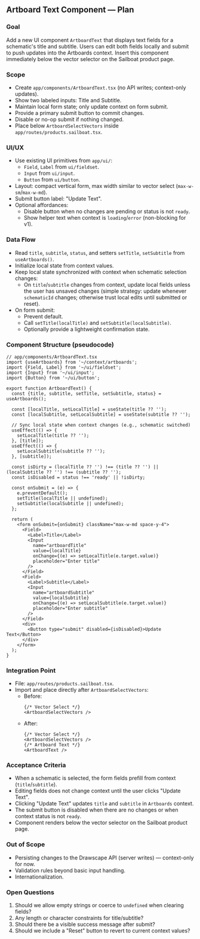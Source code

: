 ## Artboard Text Component — Plan

### Goal
Add a new UI component `ArtboardText` that displays text fields for a schematic's title and subtitle. Users can edit both fields locally and submit to push updates into the Artboards context. Insert this component immediately below the vector selector on the Sailboat product page.

### Scope
- Create `app/components/ArtboardText.tsx` (no API writes; context-only updates).
- Show two labeled inputs: Title and Subtitle.
- Maintain local form state; only update context on form submit.
- Provide a primary submit button to commit changes.
- Disable or no-op submit if nothing changed.
- Place below `ArtboardSelectVectors` inside `app/routes/products.sailboat.tsx`.

### UI/UX
- Use existing UI primitives from `app/ui/`:
  - `Field`, `Label` from `ui/fieldset`.
  - `Input` from `ui/input`.
  - `Button` from `ui/button`.
- Layout: compact vertical form, max width similar to vector select (`max-w-sm`/`max-w-md`).
- Submit button label: "Update Text".
- Optional affordances:
  - Disable button when no changes are pending or status is not `ready`.
  - Show helper text when context is `loading`/`error` (non-blocking for v1).

### Data Flow
- Read `title`, `subtitle`, `status`, and setters `setTitle`, `setSubtitle` from `useArtboards()`.
- Initialize local state from context values.
- Keep local state synchronized with context when schematic selection changes:
  - On `title`/`subtitle` changes from context, update local fields unless the user has unsaved changes (simple strategy: update whenever `schematicId` changes; otherwise trust local edits until submitted or reset).
- On form submit:
  - Prevent default.
  - Call `setTitle(localTitle)` and `setSubtitle(localSubtitle)`.
  - Optionally provide a lightweight confirmation state.

### Component Structure (pseudocode)
```tsx
// app/components/ArtboardText.tsx
import {useArtboards} from '~/context/artboards';
import {Field, Label} from '~/ui/fieldset';
import {Input} from '~/ui/input';
import {Button} from '~/ui/button';

export function ArtboardText() {
  const {title, subtitle, setTitle, setSubtitle, status} = useArtboards();

  const [localTitle, setLocalTitle] = useState(title ?? '');
  const [localSubtitle, setLocalSubtitle] = useState(subtitle ?? '');

  // Sync local state when context changes (e.g., schematic switched)
  useEffect(() => {
    setLocalTitle(title ?? '');
  }, [title]);
  useEffect(() => {
    setLocalSubtitle(subtitle ?? '');
  }, [subtitle]);

  const isDirty = (localTitle ?? '') !== (title ?? '') || (localSubtitle ?? '') !== (subtitle ?? '');
  const isDisabled = status !== 'ready' || !isDirty;

  const onSubmit = (e) => {
    e.preventDefault();
    setTitle(localTitle || undefined);
    setSubtitle(localSubtitle || undefined);
  };

  return (
    <form onSubmit={onSubmit} className="max-w-md space-y-4">
      <Field>
        <Label>Title</Label>
        <Input
          name="artboardTitle"
          value={localTitle}
          onChange={(e) => setLocalTitle(e.target.value)}
          placeholder="Enter title"
        />
      </Field>
      <Field>
        <Label>Subtitle</Label>
        <Input
          name="artboardSubtitle"
          value={localSubtitle}
          onChange={(e) => setLocalSubtitle(e.target.value)}
          placeholder="Enter subtitle"
        />
      </Field>
      <div>
        <Button type="submit" disabled={isDisabled}>Update Text</Button>
      </div>
    </form>
  );
}
```

### Integration Point
- File: `app/routes/products.sailboat.tsx`.
- Import and place directly after `ArtboardSelectVectors`:
  - Before:
    ```tsx
    {/* Vector Select */}
    <ArtboardSelectVectors />
    ```
  - After:
    ```tsx
    {/* Vector Select */}
    <ArtboardSelectVectors />
    {/* Artboard Text */}
    <ArtboardText />
    ```

### Acceptance Criteria
- When a schematic is selected, the form fields prefill from context (`title`/`subtitle`).
- Editing fields does not change context until the user clicks "Update Text".
- Clicking "Update Text" updates `title` and `subtitle` in `Artboards` context.
- The submit button is disabled when there are no changes or when context status is not `ready`.
- Component renders below the vector selector on the Sailboat product page.

### Out of Scope
- Persisting changes to the Drawscape API (server writes) — context-only for now.
- Validation rules beyond basic input handling.
- Internationalization.

### Open Questions
1. Should we allow empty strings or coerce to `undefined` when clearing fields?
2. Any length or character constraints for title/subtitle?
3. Should there be a visible success message after submit?
4. Should we include a "Reset" button to revert to current context values?


